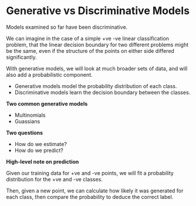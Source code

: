 # Generative vs Discriminative Models

Models examined so far have been discriminative.

We can imagine in the case of a simple +ve -ve linear classification problem, that the linear decision boundary for two different problems might be the same, even if the structure of the points on either side differed significantly.

With generative models, we will look at much broader sets of data, and will also add a probabilistic component.

- Generative models model the probability distribution of each class.
- Discriminative models learn the decision boundary between the classes.

**Two common generative models**

- Multinomials
- Guassians

**Two questions**

- How do we estimate?
- How do we predict?

**High-level note on prediction**

Given our training data for +ve and -ve points, we will fit a probability distribution for the +ve and -ve classes.

Then, given a new point, we can calculate how likely it was generated for each class, then compare the probability to deduce the correct label.
